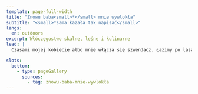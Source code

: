 ```yaml
---
template: page-full-width
title: "Znowu baba<small>*</small> mnie wywlokła"
subtitle: "<small>*sama kazała tak napisać</small>"
langs:
  en: outdoors
excerpt: Włóczęgostwo skalne, leśne i kulinarne
lead: |
  Czasami mojej kobiecie albo mnie włącza się szwendacz. Łazimy po lasach, górkach a czasem odkrywamy fajną knajpkę

slots:
  bottom:
    - type: pageGallery
      sources:
        - tag: znowu-baba-mnie-wywlokła
---
```

